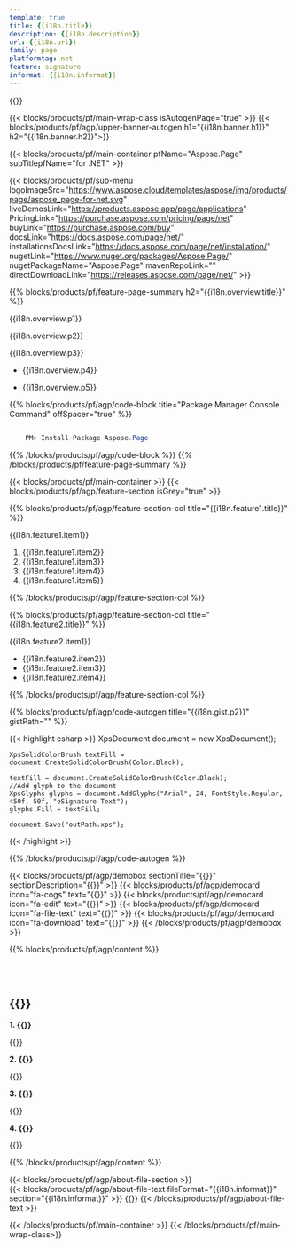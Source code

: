 ```yaml
---
template: true
title: {{i18n.title}}
description: {{i18n.description}}
url: {{i18n.url}}
family: page
platformtag: net
feature: signature
informat: {{i18n.informat}}
---
```


{{<meta path="/{{lang}}/meta/signature/default.md" section="faqchild">}}

{{< blocks/products/pf/main-wrap-class isAutogenPage="true" >}}
{{< blocks/products/pf/agp/upper-banner-autogen h1="{{i18n.banner.h1}}" h2="{{i18n.banner.h2}}">}}

{{< blocks/products/pf/main-container pfName="Aspose.Page" subTitlepfName="for .NET" >}}

{{< blocks/products/pf/sub-menu logoImageSrc="https://www.aspose.cloud/templates/aspose/img/products/page/aspose_page-for-net.svg" liveDemosLink="https://products.aspose.app/page/applications" PricingLink="https://purchase.aspose.com/pricing/page/net" buyLink="https://purchase.aspose.com/buy" docsLink="https://docs.aspose.com/page/net/" installationsDocsLink="https://docs.aspose.com/page/net/installation/" nugetLink="https://www.nuget.org/packages/Aspose.Page/" nugetPackageName="Aspose.Page" mavenRepoLink="" directDownloadLink="https://releases.aspose.com/page/net/" >}}

{{% blocks/products/pf/feature-page-summary h2="{{i18n.overview.title}}" %}}

<p>{{i18n.overview.p1}}</p>
<p>{{i18n.overview.p2}}</p>
<p>{{i18n.overview.p3}}</p>

-  <p>{{i18n.overview.p4}}</p>
-  <p>{{i18n.overview.p5}}</p>

{{% blocks/products/pf/agp/code-block title="Package Manager Console Command" offSpacer="true" %}}

```cs

    PM> Install-Package Aspose.Page

```

{{% /blocks/products/pf/agp/code-block %}}
{{% /blocks/products/pf/feature-page-summary %}}


{{< blocks/products/pf/main-container >}}
{{< blocks/products/pf/agp/feature-section isGrey="true" >}}

{{% blocks/products/pf/agp/feature-section-col title="{{i18n.feature1.title}}" %}}

<p>{{i18n.feature1.item1}}</p>

1. {{i18n.feature1.item2}}
2. {{i18n.feature1.item3}}
3. {{i18n.feature1.item4}}
4. {{i18n.feature1.item5}}

{{% /blocks/products/pf/agp/feature-section-col %}}


{{% blocks/products/pf/agp/feature-section-col title="{{i18n.feature2.title}}" %}}

<p>{{i18n.feature2.item1}}</p>

-  {{i18n.feature2.item2}}
-  {{i18n.feature2.item3}}
-  {{i18n.feature2.item4}}

{{% /blocks/products/pf/agp/feature-section-col %}}


{{% blocks/products/pf/agp/code-autogen title="{{i18n.gist.p2}}" gistPath="" %}}

{{< highlight csharp >}}
    XpsDocument document = new XpsDocument();

    XpsSolidColorBrush textFill = document.CreateSolidColorBrush(Color.Black);
			
    textFill = document.CreateSolidColorBrush(Color.Black);
    //Add glyph to the document
    XpsGlyphs glyphs = document.AddGlyphs("Arial", 24, FontStyle.Regular, 450f, 50f, "eSignature Text");
    glyphs.Fill = textFill;

    document.Save("outPath.xps");  
{{< /highlight >}} 

{{% /blocks/products/pf/agp/code-autogen %}}


{{< blocks/products/pf/agp/demobox sectionTitle="{{<import path="/{{lang}}/partials/_content.md" section="widgetbackupsign.title">}}" sectionDescription="{{<import path="/{{lang}}/partials/_content.md" section="widgetbackupsign.overview">}}" >}}
        {{< blocks/products/pf/agp/democard icon="fa-cogs" text="{{<import path="/{{lang}}/partials/_content.md" section="widgetbackupsign.p1">}}" >}}
        {{< blocks/products/pf/agp/democard icon="fa-edit" text="{{<import path="/{{lang}}/partials/_content.md" section="widgetbackupsign.p2">}}" >}}
        {{< blocks/products/pf/agp/democard icon="fa-file-text" text="{{<import path="/{{lang}}/partials/_content.md" section="widgetbackupsign.p3">}}" >}}
        {{< blocks/products/pf/agp/democard icon="fa-download" text="{{<import path="/{{lang}}/partials/_content.md" section="widgetbackupsign.p4">}}" >}}
{{< /blocks/products/pf/agp/demobox >}}

{{% blocks/products/pf/agp/content %}}

<br><br>

<h2>{{<import path="/{{lang}}/partials/_faqs.md" section="faq-signature-child.h2">}}</h2>

<b>1. {{<import path="/{{lang}}/partials/_faqs.md" section="faq-signature-child.Q1">}}</b>

{{<import path="/{{lang}}/partials/_faqs.md" section="faq-signature-child.A1">}}

<b>2. {{<import path="/{{lang}}/partials/_faqs.md" section="faq-signature-child.Q2">}}</b>

{{<import path="/{{lang}}/partials/_faqs.md" section="faq-signature-child.A2">}}

<b>3. {{<import path="/{{lang}}/partials/_faqs.md" section="faq-signature-child.Q3">}}</b>

{{<import path="/{{lang}}/partials/_faqs.md" section="faq-signature-child.A3">}}

<b>4. {{<import path="/{{lang}}/partials/_faqs.md" section="faq-signature-child.Q4">}}</b>

{{<import path="/{{lang}}/partials/_faqs.md" section="faq-signature-child.A4">}}

{{% /blocks/products/pf/agp/content %}}

{{< blocks/products/pf/agp/about-file-section >}}     
{{< blocks/products/pf/agp/about-file-text fileFormat="{{i18n.informat}}" section="{{i18n.informat}}" >}}
{{<import path="/{{lang}}/partials/_formats.md" section="{{i18n.informat}}">}}
{{< /blocks/products/pf/agp/about-file-text >}}

{{< /blocks/products/pf/main-container >}}
{{< /blocks/products/pf/main-wrap-class>}} 
